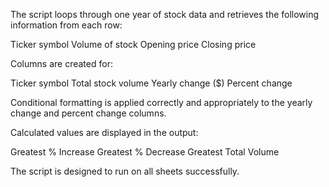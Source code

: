 The script loops through one year of stock data and retrieves the following information from each row:

Ticker symbol
Volume of stock
Opening price
Closing price

Columns are created for:

Ticker symbol
Total stock volume
Yearly change ($)
Percent change

Conditional formatting is applied correctly and appropriately to the yearly change and percent change columns.

Calculated values are displayed in the output:

Greatest % Increase
Greatest % Decrease
Greatest Total Volume

The script is designed to run on all sheets successfully.

